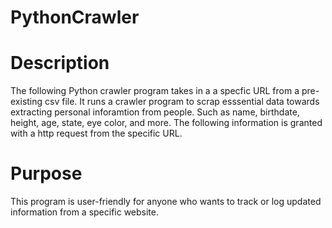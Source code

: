 # PythonCrawler

# Description
The following Python crawler program takes in a a specfic URL from a pre-existing csv file. It runs a crawler program to scrap esssential data towards extracting personal inforamtion from people. Such as name, birthdate, height, age, state, eye color, and more. The following information is granted with a http request from the specific URL. 

# Purpose
This program is user-friendly for anyone who wants to track or log updated information from a specific website.  

